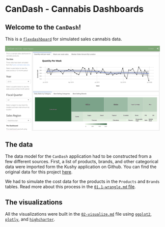 CanDash - Cannabis Dashboards
================

## Welcome to the `CanDash`\!

This is a
[`flexdashboard`](https://rmarkdown.rstudio.com/flexdashboard/) for
simulated sales cannabis data.

<img src="figs/candash-overview.png" width="2878" />

## The data

The data model for the `CanDash` application had to be constructed from
a few different sources. First, a list of products, brands, and other
categorical data were imported form the Kushy application on Github. You
can find the original data for this project
[here](https://github.com/kushyapp/cannabis-dataset).

We had to simulate the cost data for the products in the `Products` and
`Brands` tables. Read more about this process in the [`01.1-wrangle.md`
file](https://github.com/mjfrigaard/CanDash/blob/master/01.1-wrangle.md).

## The visualizations

All the visualizations were built in the
[`02-visualize.md`](https://github.com/mjfrigaard/CanDash/blob/master/02-visualize.md)
file using [`ggplot2`](https://ggplot2.tidyverse.org/),
[`plotly`](https://github.com/ropensci/plotly#readme), and
[`highcharter`](http://jkunst.com/highcharter/).
